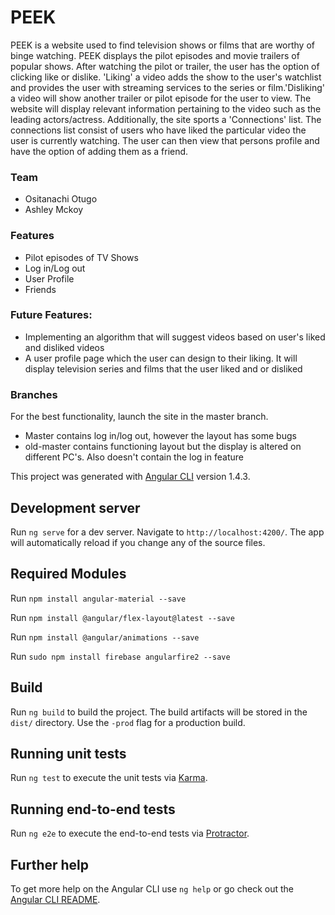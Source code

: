 # PEEK

PEEK is a website used to find television shows or films that are worthy of binge watching. PEEK displays the pilot episodes and movie trailers of popular shows. After watching the pilot or trailer, the user has the option of clicking like or dislike. 'Liking' a video adds the show to the user's watchlist and provides the user with streaming services to the series or film.'Disliking' a video will show another trailer or pilot episode for the user to view. The website will display relevant information pertaining to the video such as the leading actors/actress. Additionally, the site sports a 'Connections' list. The connections list consist of users who have liked the particular video the user is currently watching. The user can then view that persons profile and have the option of adding them as a friend.

### Team
* Ositanachi Otugo
* Ashley Mckoy

### Features
* Pilot episodes of TV Shows
* Log in/Log out
* User Profile
* Friends

### Future Features:
* Implementing an algorithm that will suggest videos based on user's liked and disliked videos
* A user profile page which the user can design to their liking. It will display television series and films that the user liked and or disliked

### Branches
For the best functionality, launch the site in the master branch.
* Master contains log in/log out, however the layout has some bugs
* old-master contains functioning layout but the display is altered on different PC's. Also doesn't contain the log in feature

This project was generated with [Angular CLI](https://github.com/angular/angular-cli) version 1.4.3.

## Development server

Run `ng serve` for a dev server. Navigate to `http://localhost:4200/`. The app will automatically reload if you change any of the source files.

## Required Modules
Run `npm install angular-material --save`

Run `npm install @angular/flex-layout@latest --save`

Run `npm install @angular/animations --save`

Run `sudo npm install firebase angularfire2 --save`
## Build

Run `ng build` to build the project. The build artifacts will be stored in the `dist/` directory. Use the `-prod` flag for a production build.

## Running unit tests

Run `ng test` to execute the unit tests via [Karma](https://karma-runner.github.io).

## Running end-to-end tests

Run `ng e2e` to execute the end-to-end tests via [Protractor](http://www.protractortest.org/).

## Further help

To get more help on the Angular CLI use `ng help` or go check out the [Angular CLI README](https://github.com/angular/angular-cli/blob/master/README.md).

